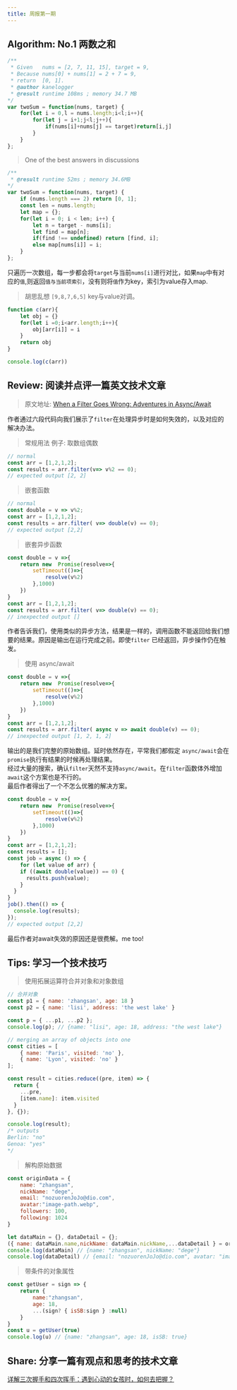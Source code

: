 ```yaml
---
title: 周报第一期
---
```


## Algorithm: No.1 两数之和

```javascript
/** 
 * Given   nums = [2, 7, 11, 15], target = 9,
 * Because nums[0] + nums[1] = 2 + 7 = 9,
 * return  [0, 1].
 * @author kanelogger
 * @result runtime 108ms ; memory 34.7 MB
*/
var twoSum = function(nums, target) {
    for(let i = 0,l = nums.length;i<l;i++){
        for(let j = i+1;j<l;j++){
            if(nums[i]+nums[j] == target)return[i,j]
        }
    }
};
```

> One of the best answers in discussions


```javascript
/** 
 * @result runtime 52ms ; memory 34.6MB 
*/
var twoSum = function(nums, target) {
    if (nums.length === 2) return [0, 1];
    const len = nums.length;
    let map = {};
    for(let i = 0; i < len; i++) {
        let n = target - nums[i];
        let find = map[n];
        if(find !== undefined) return [find, i];
        else map[nums[i]] = i;
    }
};
```

只遍历一次数组，每一步都会将`target`与当前`nums[i]`进行对比，如果`map`中有对应的`值`,则返回`值与当前项索引`，没有则将`值`作为key，索引为value存入map.

> 胡思乱想 `[9,8,7,6,5]` key与value对调。


```javascript
function c(arr){
    let obj = {}
    for(let i =0;i<arr.length;i++){
        obj[arr[i]] = i
    }
    return obj
}

console.log(c(arr))
```

## Review: 阅读并点评一篇英文技术文章

> 原文地址: [When a Filter Goes Wrong: Adventures in Async/Await](https://www.jimhribar.com/adventures-in-async-await/)


作者通过六段代码向我们展示了`filter`在处理异步时是如何失效的，以及对应的解决办法。

> 常规用法 例子: 取数组偶数


```javascript
// normal
const arr = [1,2,1,2];
const results = arr.filter(v=> v%2 == 0);
// expected output [2, 2]
```

> 嵌套函数


```javascript
// normal
const double = v => v%2;
const arr = [1,2,1,2];
const results = arr.filter( v=> double(v) == 0);
// expected output [2,2]
```

> 嵌套异步函数


```javascript
const double = v =>{
    return new  Promise(resolve=>{
        setTimeout(()=>{
            resolve(v%2)
        },1000)
    })
}
const arr = [1,2,1,2];
const results = arr.filter( v=> double(v) == 0);
// inexpected output []
```

作者告诉我们，使用类似的异步方法，结果是一样的，调用函数不能返回给我们想要的结果。原因是输出在运行完成之前。即使`filter` 已经返回，异步操作仍在触发。

> 使用 async/await


```javascript
const double = v =>{
    return new  Promise(resolve=>{
        setTimeout(()=>{
            resolve(v%2)
        },1000)
    })
}
const arr = [1,2,1,2];
const results = arr.filter( async v => await double(v) == 0);
// inexpected output [1, 2, 1, 2]
```

输出的是我们完整的原始数组。延时依然存在，平常我们都假定 `async/await`会在`promise`执行有结果的时候再处理结果。<br />经过大量的搜索，确认`filter`天然不支持`async/await`。在`filter`函数体外增加`await`这个方案也是不行的。<br />最后作者得出了一个不怎么优雅的解决方案。

```javascript
const double = v =>{
    return new  Promise(resolve=>{
        setTimeout(()=>{
            resolve(v%2)
        },1000)
    })
}
const arr = [1,2,1,2];
const results = [];
const job = async () => {
    for (let value of arr) {
    if ((await double(value)) == 0) {
      results.push(value);
    }
  }
}
job().then(() => {
  console.log(results);
});
// expected output [2,2]
```

最后作者对await失效的原因还是很费解。me too!

## Tips: 学习一个技术技巧

> 使用拓展运算符合并对象和对象数组


```javascript
// 合并对象
const p1 = { name: 'zhangsan', age: 18 }
const p2 = { name: 'lisi', address: 'the west lake' }

const p = { ...p1, ...p2 };
console.log(p); // {name: "lisi", age: 18, address: "the west lake"}

// merging an array of objects into one
const cities = [
    { name: 'Paris', visited: 'no' },
    { name: 'Lyon', visited: 'no' }
];

const result = cities.reduce((pre, item) => {
  return {
    ...pre,
    [item.name]: item.visited
  }
}, {});

console.log(result);
/* outputs
Berlin: "no"
Genoa: "yes"
*/
```

> 解构原始数据


```javascript
const originData = {
    name: "zhangsan",
    nickName: "dege",
    email: "nozuorenJoJo@dio.com",
    avatar:"image-path.webp",
    followers: 100,
    following: 1024
}

let dataMain = {}, dataDetail = {};
({ name: dataMain.name,nickName: dataMain.nickName,...dataDetail } = originData);
console.log(dataMain) // {name: "zhangsan", nickName: "dege"}
console.log(dataDetail) // {email: "nozuorenJoJo@dio.com", avatar: "image-path.webp", followers: 100, following: 1024}
```

> 带条件的对象属性


```javascript
const getUser = sign => {
    return {
        name:"zhangsan",
        age: 18,
        ...(sign? { isSB:sign } :null)
    }
}
const u = getUser(true)
console.log(u) // {name: "zhangsan", age: 18, isSB: true}
```

## Share: 分享一篇有观点和思考的技术文章

[详解三次握手和四次挥手：遇到心动的女孩时，如何去把握？](https://segmentfault.com/a/1190000019052710)
